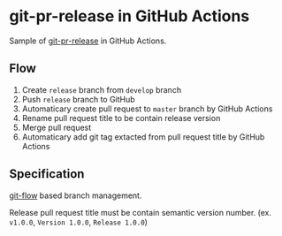 # git-pr-release in GitHub Actions

Sample of [git-pr-release](https://github.com/motemen/git-pr-release) in GitHub Actions.

## Flow
1. Create `release` branch from `develop` branch
1. Push `release` branch to GitHub
1. Automaticary create pull request to `master` branch by GitHub Actions
1. Rename pull request title to be contain release version
1. Merge pull request
1. Automaticary add git tag extacted from pull request title by GitHub Actions

## Specification
[git-flow](https://www.atlassian.com/git/tutorials/comparing-workflows/gitflow-workflow) based branch management.

Release pull request title must be contain semantic version number.
(ex. `v1.0.0`, `Version 1.0.0`, `Release 1.0.0`)
